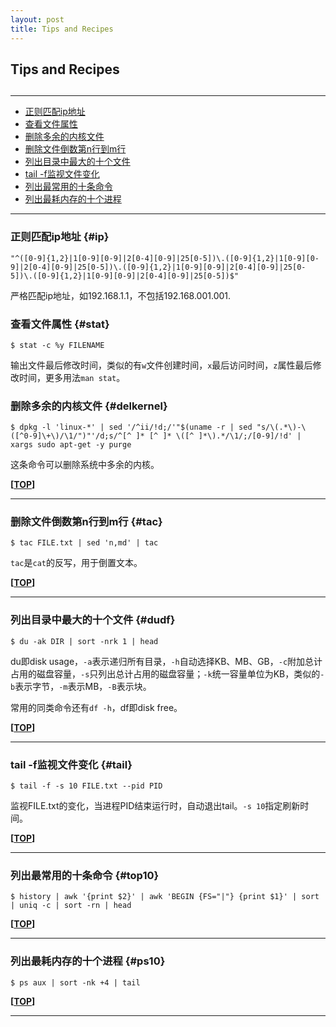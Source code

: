 ```yaml
---
layout: post
title: Tips and Recipes
---
```

## Tips and Recipes

<h2 id="top"></h2>

***

*   [正则匹配ip地址](#ip)
*   [查看文件属性](#stat)
*   [删除多余的内核文件](#delkernel)
*   [删除文件倒数第n行到m行](#tac)
*   [列出目录中最大的十个文件](#dudf)
*   [tail -f监视文件变化](#tail)
*   [列出最常用的十条命令](#top10)
*   [列出最耗内存的十个进程](#ps10)

***

### 正则匹配ip地址 {#ip}

    "^([0-9]{1,2}|1[0-9][0-9]|2[0-4][0-9]|25[0-5])\.([0-9]{1,2}|1[0-9][0-9]|2[0-4][0-9]|25[0-5])\.([0-9]{1,2}|1[0-9][0-9]|2[0-4][0-9]|25[0-5])\.([0-9]{1,2}|1[0-9][0-9]|2[0-4][0-9]|25[0-5])$"

严格匹配ip地址，如192.168.1.1，不包括192.168.001.001.

### 查看文件属性 {#stat}

    $ stat -c %y FILENAME

输出文件最后修改时间，类似的有`w`文件创建时间，`x`最后访问时间，`z`属性最后修改时间，更多用法`man stat`。

### 删除多余的内核文件 {#delkernel}

    $ dpkg -l 'linux-*' | sed '/^ii/!d;/'"$(uname -r | sed "s/\(.*\)-\([^0-9]\+\)/\1/")"'/d;s/^[^ ]* [^ ]* \([^ ]*\).*/\1/;/[0-9]/!d' | xargs sudo apt-get -y purge

这条命令可以删除系统中多余的内核。

**[[TOP](#top)]**

***

### 删除文件倒数第n行到m行 {#tac}

    $ tac FILE.txt | sed 'n,md' | tac

`tac`是`cat`的反写，用于倒置文本。

**[[TOP](#top)]**

***

### 列出目录中最大的十个文件 {#dudf}

    $ du -ak DIR | sort -nrk 1 | head

du即disk usage，`-a`表示递归所有目录，`-h`自动选择KB、MB、GB，`-c`附加总计占用的磁盘容量，`-s`只列出总计占用的磁盘容量；`-k`统一容量单位为KB，类似的`-b`表示字节，`-m`表示MB，`-B`表示块。

常用的同类命令还有`df -h`，df即disk free。

**[[TOP](#top)]**

***

### tail -f监视文件变化 {#tail}

    $ tail -f -s 10 FILE.txt --pid PID

监视FILE.txt的变化，当进程PID结束运行时，自动退出tail。`-s 10`指定刷新时间。

**[[TOP](#top)]**

***

### 列出最常用的十条命令 {#top10}

    $ history | awk '{print $2}' | awk 'BEGIN {FS="|"} {print $1}' | sort | uniq -c | sort -rn | head

**[[TOP](#top)]**

***

### 列出最耗内存的十个进程 {#ps10}

    $ ps aux | sort -nk +4 | tail

**[[TOP](#top)]**

***
